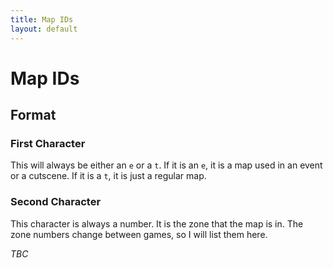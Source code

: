 ```yaml
---
title: Map IDs
layout: default
---
```


# Map IDs

## Format

### First Character

This will always be either an `e` or a `t`. If it is an `e`, it is a map used in an event or a cutscene. If it is a `t`, it is just a regular map.

### Second Character

This character is always a number. It is the zone that the map is in. The zone numbers change between games, so I will list them here.

*TBC*
